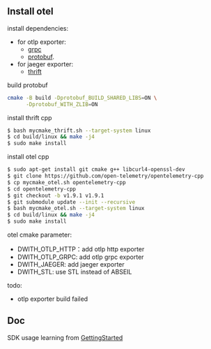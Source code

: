 ## Install otel

install dependencies:
- for otlp exporter:
  - [grpc](https://github.com/grpc/grpc/tree/master)
  - [protobuf](https://github.com/protocolbuffers/protobuf). 
- for jaeger exporter:
  - [thrift](https://github.com/apache/thrift)

build protobuf
```sh
cmake -B build -Dprotobuf_BUILD_SHARED_LIBS=ON \
      -Dprotobuf_WITH_ZLIB=ON
```

install thrift cpp
```sh
$ bash mycmake_thrift.sh --target-system linux
$ cd build/linux && make -j4
$ sudo make install
```

install otel cpp
```sh
$ sudo apt-get install git cmake g++ libcurl4-openssl-dev
$ git clone https://github.com/open-telemetry/opentelemetry-cpp
$ cp mycmake_otel.sh opentelemetry-cpp
$ cd opentelemetry-cpp
$ git checkout -b v1.9.1 v1.9.1
$ git submodule update --init --recursive
$ bash mycmake_otel.sh --target-system linux
$ cd build/linux && make -j4
$ sudo make install
```

otel cmake parameter:
- DWITH_OTLP_HTTP：add otlp http exporter
- DWITH_OTLP_GRPC: add otlp grpc exporter
- DWITH_JAEGER: add jaeger exporter
- DWITH_STL: use STL instead of ABSEIL

todo:
- otlp exporter build failed

## Doc
SDK usage learning from [GettingStarted](https://github.com/open-telemetry/opentelemetry-cpp/blob/main/docs/public/sdk/GettingStarted.rst)
